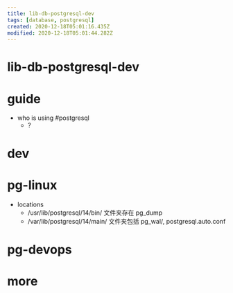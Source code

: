 ```yaml
---
title: lib-db-postgresql-dev
tags: [database, postgresql]
created: 2020-12-18T05:01:16.435Z
modified: 2020-12-18T05:01:44.282Z
---
```


# lib-db-postgresql-dev

# guide
- who is using #postgresql
  - ?
# dev

# pg-linux

- locations
  - /usr/lib/postgresql/14/bin/ 文件夹存在 pg_dump
  - /var/lib/postgresql/14/main/ 文件夹包括 pg_wal/, postgresql.auto.conf
# pg-devops

# more
